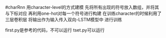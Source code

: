 #charRnn
用character-level的方式建模
先将所有出现的符号放入数组，并将其与下标对应
再利用one-hot对每一个符号进行构建
在训练character的时候利用了三层卷积层
将输出作为输入传入双向-LSTM模型中
进行训练



first.py是参考的代码，不可以运行
tset.py可以运行
